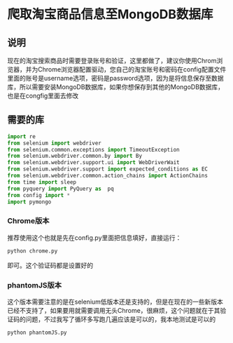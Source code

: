 # 爬取淘宝商品信息至MongoDB数据库
## 说明
现在的淘宝搜索商品时需要登录账号和验证，这里都做了，建议你使用Chrom浏览器，并为Chrome浏览器配置驱动，您自己的淘宝账号和密码在config配置文件里面的账号是username选项，密码是password选项，因为是将信息保存至数据库，所以需要安装MongoDB数据库，如果你想保存到其他的MongoDB数据库，也是在congfig里面去修改
## 需要的库
``` python
import re
from selenium import webdriver
from selenium.common.exceptions import TimeoutException
from selenium.webdriver.common.by import By
from selenium.webdriver.support.ui import WebDriverWait
from selenium.webdriver.support import expected_conditions as EC
from selenium.webdriver.common.action_chains import ActionChains
from time import sleep
from pyquery import PyQuery as  pq
from config import *
import pymongo
```
### Chrome版本
推荐使用这个也就是先在config.py里面把信息填好，直接运行：
``` python
python chrome.py
```
即可。这个验证码都是设置好的
### phantomJS版本
这个版本需要注意的是在selenium低版本还是支持的，但是在现在的一些新版本已经不支持了，如果要用就需要调用无头Chrome，很麻烦，这个问题就在于其验证码的问题，不过我写了循环多写跑几遍应该是可以的，我本地测试是可以的
``` python
python phantomJS.py
```


